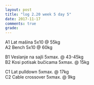 ```yaml
---
layout: post
title: "log 2.20 week 5 day 5"
date: 2017-11-17
comments: true
grade:
---
```


A1 Lat mašina 5x10 @ 55kg     
A2 Bench 5x10 @ 60kg  

B1 Veslanje na sajli 5xmax. @ 43-45kg  
B2 Kosi potisak bučicama 5xmax. @ 15kg    

C1 Lat pulldown 5xmax. @ 17kg                
C2 Cable crossover 5xmax. @ 9kg      
